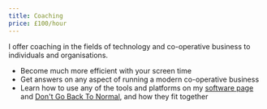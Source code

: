 ```yaml
---
title: Coaching
price: £100/hour
---
```


I offer coaching in the fields of technology and co-operative business to individuals and organisations.

* Become much more efficient with your screen time
* Get answers on any aspect of running a modern co-operative business
* Learn how to use any of the tools and platforms on my [software page](/software) and [Don't Go Back To Normal](https://dontgobacktonormal.uk/), and how they fit together